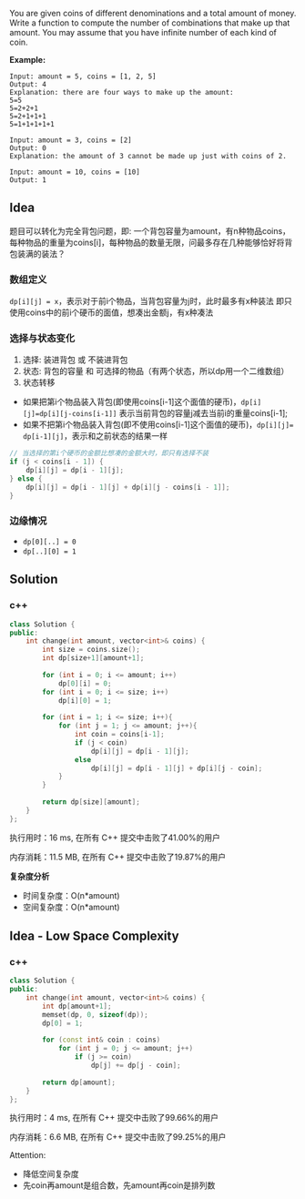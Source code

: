 You are given coins of different denominations and a total amount of money. Write a function to compute the number of combinations that make up that amount. You may assume that you have infinite number of each kind of coin.



**Example:**

```
Input: amount = 5, coins = [1, 2, 5]
Output: 4
Explanation: there are four ways to make up the amount:
5=5
5=2+2+1
5=2+1+1+1
5=1+1+1+1+1

Input: amount = 3, coins = [2]
Output: 0
Explanation: the amount of 3 cannot be made up just with coins of 2.

Input: amount = 10, coins = [10] 
Output: 1
```

## Idea

题目可以转化为完全背包问题，即:
一个背包容量为amount，有n种物品coins，每种物品的重量为coins[i]，每种物品的数量无限，问最多存在几种能够恰好将背包装满的装法？

### 数组定义

`dp[i][j] = x`，表示对于前i个物品，当背包容量为j时，此时最多有x种装法
即只使用coins中的前i个硬币的面值，想凑出金额j，有x种凑法

### 选择与状态变化

1. 选择: 装进背包 或 不装进背包
2. 状态: 背包的容量 和 可选择的物品（有两个状态，所以dp用一个二维数组）
3. 状态转移

- 如果把第i个物品装入背包(即使用coins[i-1]这个面值的硬币)，`dp[i][j]=dp[i][j-coins[i-1]]` 表示当前背包的容量j减去当前i的重量coins[i-1];
- 如果不把第i个物品装入背包(即不使用coins[i-1]这个面值的硬币)，`dp[i][j]= dp[i-1][j]`，表示和之前状态的结果一样

```c++
// 当选择的第i个硬币的金额比想凑的金额大时，即只有选择不装
if (j < coins[i - 1]) {
    dp[i][j] = dp[i - 1][j];
} else {
    dp[i][j] = dp[i - 1][j] + dp[i][j - coins[i - 1]];
}
```

### 边缘情况

- `dp[0][..] = 0`
- `dp[..][0] = 1`

## Solution

### c++

```c++
class Solution {
public:
    int change(int amount, vector<int>& coins) {
        int size = coins.size();
        int dp[size+1][amount+1];
        
        for (int i = 0; i <= amount; i++)
            dp[0][i] = 0;
        for (int i = 0; i <= size; i++)
            dp[i][0] = 1;
        
        for (int i = 1; i <= size; i++){
            for (int j = 1; j <= amount; j++){
                int coin = coins[i-1];
                if (j < coin) 
                    dp[i][j] = dp[i - 1][j];
                else 
                    dp[i][j] = dp[i - 1][j] + dp[i][j - coin];
            }
        }
        
        return dp[size][amount];
    }
};
```

执行用时：16 ms, 在所有 C++ 提交中击败了41.00%的用户

内存消耗：11.5 MB, 在所有 C++ 提交中击败了19.87%的用户

**复杂度分析**

- 时间复杂度：O(n*amount)
- 空间复杂度：O(n*amount)

## Idea - Low Space Complexity

### c++

```c++
class Solution {
public:
    int change(int amount, vector<int>& coins) {
        int dp[amount+1];
        memset(dp, 0, sizeof(dp));
        dp[0] = 1;
        
        for (const int& coin : coins)
            for (int j = 0; j <= amount; j++)
                if (j >= coin)
                    dp[j] += dp[j - coin];
        
        return dp[amount];
    }
};
```

执行用时：4 ms, 在所有 C++ 提交中击败了99.66%的用户

内存消耗：6.6 MB, 在所有 C++ 提交中击败了99.25%的用户

Attention:
- 降低空间复杂度
- 先coin再amount是组合数，先amount再coin是排列数
